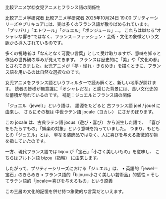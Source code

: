 比較アニメ学⑫女児アニメとフランス語の関係性


比較アニメ学研究者
比較アニメ学研究者
2025年10月24日 19:00
プリティーシリーズやプリキュアには、実は多くのフランス語が散りばめられています。
「プリパリ」「エトワール」「ジュエル」「ボンジュール」…。
これらは単なる“オシャレな響き”ではなく、フランス＝ファッション・芸術・文化の象徴という文脈から導入されているのです。

多くの視聴者は「なんとなく可愛い言葉」として受け取りますが、意味を知ると作品の世界観の厚みが見えてきます。
フランスは歴史的に「美」や「文化の都」とされてきました。女児アニメが「夢・憧れ・きらめき」を描くときに、フランス語を用いるのは自然な選択なのです。

女児アニメをフランス語というフィルターで読み解くと、新しい地平が開けます。
読者の皆様が無意識に「オシャレだな」と感じた背景には、長い文化史的な蓄積が隠れているのです。
補足：ジュエルとフランス語の関係

「ジュエル（jewel）」という語は、
語源をたどると 古フランス語 joel / jouel に由来し、
さらにその根は 中世ラテン語 jocale（ヨカレ） にさかのぼります。

この jocale は、古典ラテン語 jocus（遊び・喜び） から派生した語で、
「喜びをもたらすもの」「娯楽の対象」という意味を持っていました。
つまり、もともとの「ジュエル」とは、
単なる装飾品ではなく、人に喜びを与える象徴的な物を指していたのです。

一方、現代フランス語では bijou が「宝石」「小さく美しいもの」を意味し、
こちらはブルトン語 bizou（指輪） に由来します。

したがって、プリティーシリーズにおける「ジュエル」は、
• 英語的「jewel＝宝石」のきらめき
• フランス語的「bijou＝小さく美しい芸術品」的感性
• そしてラテン語的「jocale＝喜びを与えるもの」という原義

この三層の文化的記憶を併せ持つ象徴的な言葉だといえます。
